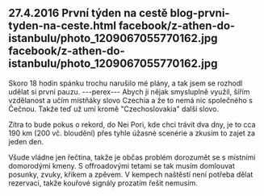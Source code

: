27.4.2016
První týden na cestě
blog-prvni-tyden-na-ceste.html
facebook/z-athen-do-istanbulu/photo_1209067055770162.jpg
facebook/z-athen-do-istanbulu/photo_1209067055770162.jpg
--------------

Skoro 18 hodin spánku trochu narušilo mé plány, a tak jsem se rozhodl udělat si první pauzu. 
---perex---
Abych ji nějak smysluplně využil, šířím vzdělanost a učím místňáky slovo Czechia a že to nemá nic společného s Čečnou. Takže teď už umí kromě "Czechoslovakia" další slovo. 

Zítra to bude pokus o rekord, do Nei Pori, kde chci trávit dva dny, je to cca 190 km (200 vč. bloudění) přes tyhle úžasné scenérie a zkusím to zajet za jeden den.

Všude vládne jen řečtina, takže je občas problém dorozumět se s místními domorodými kmeny. S offroadovými tetami se tak musím domlouvat posunky, zvuky, křikem a zpěvem. V kempech naštěstí není potřeba dělat rezervaci, takže kouřové signály prozatím řešit nemusím. 